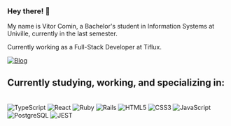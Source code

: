 ### Hey there! 👋

My name is Vitor Comin, a Bachelor's student in Information Systems at Univille, currently in the last semester.

Currently working as a Full-Stack Developer at Tiflux.

[![Blog](https://img.shields.io/badge/LinkedIn-0077B5?style=for-the-badge&logo=linkedin&logoColor=white)](https://www.linkedin.com/in/vitorgabrielcomin/)

## Currently studying, working, and specializing in:
<div style="display: inline_block"><br/>
  <img align="center" alt="TypeScript" src="https://img.shields.io/badge/TypeScript-007ACC?style=for-the-badge&logo=typescript&logoColor=white" />
  <img align="center" alt="React" src="https://img.shields.io/badge/React-20232A?style=for-the-badge&logo=react&logoColor=61DAFB" />
  <img align="center" alt="Ruby" src="https://img.shields.io/badge/ruby-%23CC342D.svg?style=for-the-badge&logo=ruby&logoColor=white" />
  <img align="center" alt="Rails" src="https://img.shields.io/badge/rails-%23CC0000.svg?style=for-the-badge&logo=ruby-on-rails&logoColor=white" />
  <img align="center" alt="HTML5" src="https://img.shields.io/badge/HTML5-E34F26?style=for-the-badge&logo=html5&logoColor=white" />
  <img align="center" alt="CSS3" src="https://img.shields.io/badge/CSS3-1572B6?style=for-the-badge&logo=css3&logoColor=white" />
  <img align="center" alt="JavaScript" src="https://img.shields.io/badge/JavaScript-F7DF1E?style=for-the-badge&logo=javascript&logoColor=black" />
  <img align="center" alt="PostgreSQL" src="https://img.shields.io/badge/PostgreSQL-316192?style=for-the-badge&logo=postgresql&logoColor=white" />
  <img align="center" alt="JEST" src="https://img.shields.io/badge/-jest-%23C21325?style=for-the-badge&logo=jest&logoColor=white" />
</div>
